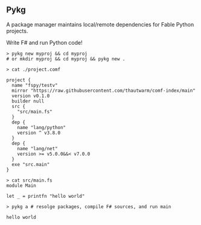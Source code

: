 ## Pykg

A package manager maintains local/remote dependencies for Fable Python projects.

Write F# and run Python code!

```shell
> pykg new myproj && cd myproj
# or mkdir myproj && cd myproj && pykg new .

> cat ./project.comf

project {
  name "fspy/testv"
  mirror "https://raw.githubusercontent.com/thautwarm/comf-index/main"
  version v0.1.0
  builder null
  src {
    "src/main.fs"
  }
  dep {
    name "lang/python"
    version ^ v3.8.0
  }
  dep {
    name "lang/net"
    version >= v5.0.0&&< v7.0.0
  }
  exe "src.main"
}

> cat src/main.fs
module Main

let _ = printfn "hello world"

> pykg a # resolge packages, compile F# sources, and run main

hello world
```

